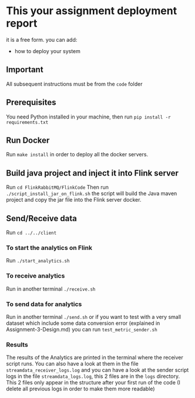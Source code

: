 # This your assignment deployment report

it is a free form. you can add:

* how to deploy your system 

## Important

All subsequent instructions must be from the ```code``` folder

## Prerequisites

You need Python installed in your machine,
then run ```pip install -r requirements.txt```

## Run Docker

Run ```make install``` in order to deploy all the docker servers.

## Build java project and inject it into Flink server

Run ```cd FlinkRabbitMQ/FlinkCode```
Then run ```./script_install_jar_on_flink.sh``` the script will build the Java maven project and copy the jar file into the Flink server docker.

## Send/Receive data

Run ```cd ../../client```

### To start the analytics on Flink

Run ```./start_analytics.sh```

### To receive analytics

Run in another terminal ```./receive.sh```

### To send data for analytics

Run in another terminal ```./send.sh``` or if you want to test with a very small dataset which include some data conversion error (explained in Assignment-3-Design.md) you can run ```test_metric_sender.sh```

### Results

The results of the Analytics are printed in the terminal where the receiver script runs. You can also have a look at them in the file ```streamdata_receiver_logs.log``` and you can have a look at the sender script logs in the file ```streamdata_logs.log```, this 2 files are in the ```logs``` directory. This 2 files only appear in the structure after your first run of the code (I delete all previous logs in order to make them more readable)





